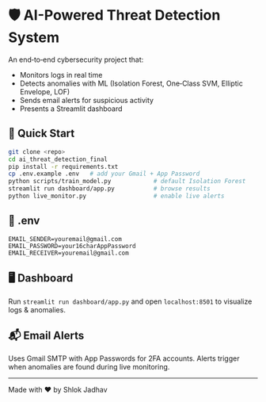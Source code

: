 
# 🛡️ AI-Powered Threat Detection System

An end‑to‑end cybersecurity project that:

* Monitors logs in real time  
* Detects anomalies with ML (Isolation Forest, One‑Class SVM, Elliptic Envelope, LOF)  
* Sends email alerts for suspicious activity  
* Presents a Streamlit dashboard  

## 🚀 Quick Start
```bash
git clone <repo>
cd ai_threat_detection_final
pip install -r requirements.txt
cp .env.example .env   # add your Gmail + App Password
python scripts/train_model.py            # default Isolation Forest
streamlit run dashboard/app.py           # browse results
python live_monitor.py                   # enable live alerts
```

## 📄 .env
```
EMAIL_SENDER=youremail@gmail.com
EMAIL_PASSWORD=your16charAppPassword
EMAIL_RECEIVER=youremail@gmail.com
```

## 🖥️ Dashboard
Run `streamlit run dashboard/app.py` and open `localhost:8501` to visualize logs & anomalies.

## 📬 Email Alerts
Uses Gmail SMTP with App Passwords for 2FA accounts. Alerts trigger when anomalies are found during live monitoring.

---

Made with ❤️ by Shlok Jadhav
